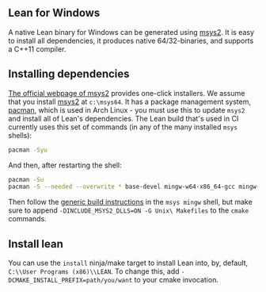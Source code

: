 [msys2]: http://msys2.github.io
[pacman]: https://wiki.archlinux.org/index.php/pacman

Lean for Windows
----------------

A native Lean binary for Windows can be generated using [msys2].
It is easy to install all dependencies, it produces native
64/32-binaries, and supports a C++11 compiler.


## Installing dependencies

[The official webpage of msys2][msys2] provides one-click installers.
We assume that you install [msys2][msys2] at `c:\msys64`.
It has a package management system, [pacman][pacman], which is used in Arch Linux - you must use this to update `msys2` and install all of Lean's dependencies. The Lean build that's used in CI currently uses this set of commands (in any of the many installed `msys` shells):

```bash
pacman -Syu
```

And then, after restarting the shell:

```bash
pacman -Su
pacman -S --needed --overwrite * base-devel mingw-w64-x86_64-gcc mingw-w64-x86_64-gmp make mingw-w64-x86_64-cmake cmake git
```

Then follow the [generic build instructions](index.md) in the `msys mingw` shell, but make sure to append `-DINCLUDE_MSYS2_DLLS=ON -G Unix\ Makefiles` to the `cmake` commands.

## Install lean

You can use the `install` ninja/make target to install Lean into, by, default,
`C:\\User Programs (x86)\\LEAN`. To change this, add `-DCMAKE_INSTALL_PREFIX=path/you/want`
to your cmake invocation.

